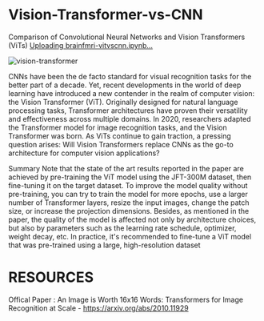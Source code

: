 # Vision-Transformer-vs-CNN
Comparison of Convolutional Neural Networks and Vision Transformers (ViTs)
[Uploading brainfmri-vitvscnn.ipynb…]()

![vision-transformer](https://github.com/ehzalp/Vision-Transformer-vs-CNN/assets/80691995/a2bf6852-4606-4a0e-93af-038ba99cd699)


  CNNs have been the de facto standard for visual recognition tasks for the better part of a decade. Yet, recent developments in the world of deep learning have introduced a new contender in the realm of computer vision: the Vision Transformer (ViT).
  Originally designed for natural language processing tasks, Transformer architectures have proven their versatility and effectiveness across multiple domains. In 2020, researchers adapted the Transformer model for image recognition tasks, and the Vision Transformer was born. 
As ViTs continue to gain traction, a pressing question arises: Will Vision Transformers replace CNNs as the go-to architecture for computer vision applications?


Summary
  Note that the state of the art results reported in the paper are achieved by pre-training the ViT model using the JFT-300M dataset, then fine-tuning it on the target dataset. To improve the model quality without pre-training, you can try to train the model for more epochs, use a larger number of Transformer layers, resize the input images, change the patch size, or increase the projection dimensions. Besides, as mentioned in the paper, the quality of the model is affected not only by architecture choices, but also by parameters such as the learning rate schedule, optimizer, weight decay, etc. In practice, it's recommended to fine-tune a ViT model that was pre-trained using a large, high-resolution dataset

# RESOURCES 
Offical Paper : An Image is Worth 16x16 Words: Transformers for Image Recognition at Scale - https://arxiv.org/abs/2010.11929


